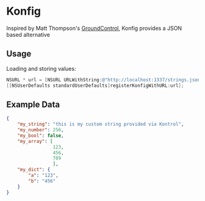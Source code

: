 Konfig
======

Inspired by Matt Thompson's [GroundControl](https://github.com/mattt/GroundControl), Konfig provides a JSON based alternative

## Usage

Loading and storing values:

```objective-c
NSURL * url = [NSURL URLWithString:@"http://localhost:1337/strings.json"];
[[NSUserDefaults standardUserDefaults]registerKonfigWithURL:url];
```


## Example Data

```json
{
    "my_string": "this is my custom string provided via Kontrol",
    "my_number": 256,
    "my_bool": false,
    "my_array": [
                 123,
                 456,
                 789
                 ],
    "my_dict": {
        "a": "123",
        "b": "456"
    }
}
```



